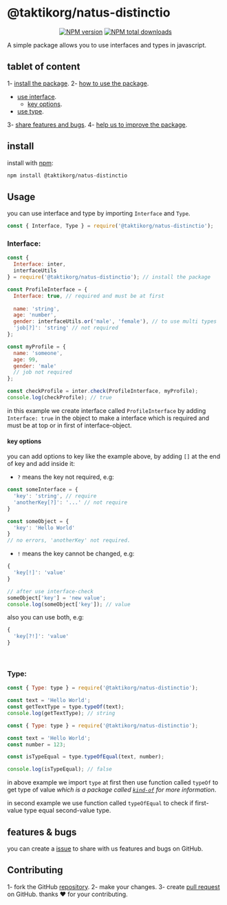 <h1>@taktikorg/natus-distinctio</h1>
<div align="center">

[![NPM version](https://img.shields.io/npm/v/@taktikorg/natus-distinctio.svg?style=flat)](https://www.npmjs.com/package/@taktikorg/natus-distinctio) [![NPM total downloads](https://img.shields.io/npm/dt/@taktikorg/natus-distinctio.svg?style=flat)](https://npmjs.org/package/@taktikorg/natus-distinctio)
  </div>
  A simple package allows you to use interfaces and types in javascript.
  
## tablet of content
1- [install the package](#install).
2- [how to use the package](#usage).
  - [use interface](#interface).
      - [key options](#key-options).
  - [use type](#type).
  
3- [share features and bugs](#features--bugs).
4- [help us to improve the package](#contributing).
  
## install
install with [npm](https://www.npmjs.com):
```sh
npm install @taktikorg/natus-distinctio
```

## Usage
you can use interface and type by importing `Interface` and `Type`.
```js
const { Interface, Type } = require('@taktikorg/natus-distinctio');
```
### Interface:

```javascript
const { 
  Interface: inter, 
  interfaceUtils 
} = require('@taktikorg/natus-distinctio'); // install the package

const ProfileInterface = {
  Interface: true, // required and must be at first
  
  name: 'string',
  age: 'number',
  gender: interfaceUtils.or('male', 'female'), // to use multi types
  'job[?]': 'string' // not required
};

const myProfile = {
  name: 'someone',
  age: 99,
  gender: 'male'
  // job not required
};

const checkProfile = inter.check(ProfileInterface, myProfile);
console.log(checkProfile); // true
```
in this example we create interface called `ProfileInterface` by adding `Interface: true` in the object to make a interface which is required and must be at top or in first of interface-object.
#### key options
you can add options to key like the example above, by adding `[]` at the end of key and add inside it:
- `?` means the key not required, e.g:
```js
const someInterface = {
  'key': 'string', // require
  'anotherKey[?]': '...' // not require
}

const someObject = {
  'key': 'Hello World'
} 
// no errors, 'anotherKey' not required.
```
- `!` means the key cannot be changed, e.g:
```js
{
  'key[!]': 'value'
}

// after use interface-check
someObject['key'] = 'new value';
console.log(someObject['key']); // value
```
also you can use both, e.g:
```js
{
  'key[?!]': 'value'
}
```

<br />

### Type:
```js
const { Type: type } = require('@taktikorg/natus-distinctio');

const text = 'Hello World';
const getTextType = type.typeOf(text);
console.log(getTextType); // string
```
```js 
const { Type: type } = require('@taktikorg/natus-distinctio');

const text = 'Hello World';
const number = 123;

const isTypeEqual = type.typeOfEqual(text, number);

console.log(isTypeEqual); // false
```
in above example we import `type` at first then use function called `typeOf` to get type of value *which is a package called [`kind-of`](https://www.npmjs.com/package/kind-of/v/3.2.2) for more information*.

in second example we use function called `typeOfEqual` to check if first-value type equal second-value type.

## features & bugs
you can create a [issue](https://github.com/taktikorg/natus-distinctio/issues) to share with us features and bugs on GitHub.

## Contributing

1- fork the GitHub [repository](https://github.com/taktikorg/natus-distinctio).
2- make your changes.
3- create [pull request](https://github.com/NezitX/interty;per/pulls) on GitHub.
thanks ❤️ for your contributing.